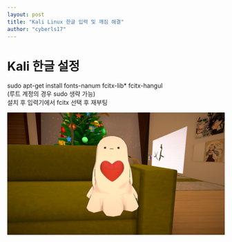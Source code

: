 ```yaml
---
layout: post
title: "Kali Linux 한글 입력 및 깨짐 해결"
author: "cyberls17"
---
```


# Kali 한글 설정
sudo apt-get install fonts-nanum fcitx-lib* fcitx-hangul<br>
(루트 계정의 경우 sudo 생략 가능)<br>
설치 후 입력기에서 fcitx 선택 후 재부팅

![Heart](/images\Heart.png)